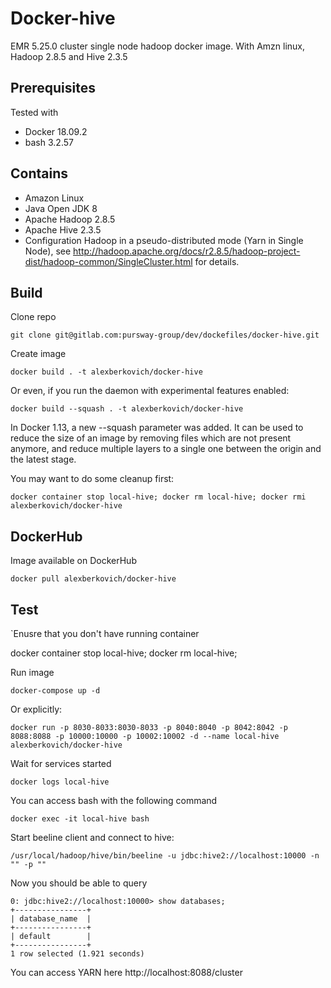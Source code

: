 # Docker-hive

EMR 5.25.0 cluster single node hadoop docker image. With Amzn linux, Hadoop 2.8.5 and Hive 2.3.5

## Prerequisites
Tested with

- Docker 18.09.2
- bash 3.2.57

## Contains
- Amazon Linux
- Java Open JDK 8
- Apache Hadoop 2.8.5
- Apache Hive 2.3.5
- Configuration Hadoop in a pseudo-distributed mode (Yarn in Single Node), 
see http://hadoop.apache.org/docs/r2.8.5/hadoop-project-dist/hadoop-common/SingleCluster.html for details. 

## Build

Clone repo

```
git clone git@gitlab.com:pursway-group/dev/dockefiles/docker-hive.git
```

Create image

```
docker build . -t alexberkovich/docker-hive
```

Or even, if you run the daemon with experimental features enabled: 

```
docker build --squash . -t alexberkovich/docker-hive
```

In Docker 1.13, a new --squash parameter was added. It can be used to reduce the size of an image by removing files 
which are not present anymore, and reduce multiple layers to a single one between the origin and the latest stage. 



You may want to do some cleanup first:

```
docker container stop local-hive; docker rm local-hive; docker rmi alexberkovich/docker-hive
```

## DockerHub

Image available on DockerHub

```
docker pull alexberkovich/docker-hive
```

## Test

`Enusre that you don't have running container

docker container stop local-hive; docker rm local-hive; 

Run image
```
docker-compose up -d
```

Or explicitly:

```
docker run -p 8030-8033:8030-8033 -p 8040:8040 -p 8042:8042 -p 8088:8088 -p 10000:10000 -p 10002:10002 -d --name local-hive alexberkovich/docker-hive
```


Wait for services started

```
docker logs local-hive
```

You can access bash with the following command

```
docker exec -it local-hive bash
```

Start beeline client and connect to hive:

```
/usr/local/hadoop/hive/bin/beeline -u jdbc:hive2://localhost:10000 -n "" -p ""
```

Now you should be able to query

```
0: jdbc:hive2://localhost:10000> show databases;
+----------------+
| database_name  |
+----------------+
| default        |
+----------------+
1 row selected (1.921 seconds)
```


You can access YARN here http://localhost:8088/cluster

